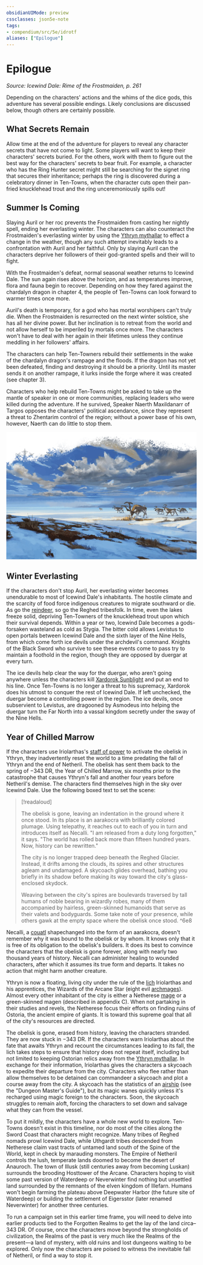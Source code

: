```yaml
---
obsidianUIMode: preview
cssclasses: json5e-note
tags:
- compendium/src/5e/idrotf
aliases: ["Epilogue"]
---
```

# Epilogue
*Source: Icewind Dale: Rime of the Frostmaiden, p. 261* 

Depending on the characters' actions and the whims of the dice gods, this adventure has several possible endings. Likely conclusions are discussed below, though others are certainly possible.

## What Secrets Remain

Allow time at the end of the adventure for players to reveal any character secrets that have not come to light. Some players will want to keep their characters' secrets buried. For the others, work with them to figure out the best way for the characters' secrets to bear fruit. For example, a character who has the Ring Hunter secret might still be searching for the signet ring that secures their inheritance; perhaps the ring is discovered during a celebratory dinner in Ten-Towns, when the character cuts open their pan-fried knucklehead trout and the ring unceremoniously spills out!

## Summer Is Coming

Slaying Auril or her roc prevents the Frostmaiden from casting her nightly spell, ending her everlasting winter. The characters can also counteract the Frostmaiden's everlasting winter by using the [Ythryn mythallar](Mechanics/items/ythryn-mythallar-idrotf.md) to effect a change in the weather, though any such attempt inevitably leads to a confrontation with Auril and her faithful. Only by slaying Auril can the characters deprive her followers of their god-granted spells and their will to fight.

With the Frostmaiden's defeat, normal seasonal weather returns to Icewind Dale. The sun again rises above the horizon, and as temperatures improve, flora and fauna begin to recover. Depending on how they fared against the chardalyn dragon in chapter 4, the people of Ten-Towns can look forward to warmer times once more.

Auril's death is temporary, for a god who has mortal worshipers can't truly die. When the Frostmaiden is resurrected on the next winter solstice, she has all her divine power. But her inclination is to retreat from the world and not allow herself to be imperiled by mortals once more. The characters won't have to deal with her again in their lifetimes unless they continue meddling in her followers' affairs.

The characters can help Ten-Towners rebuild their settlements in the wake of the chardalyn dragon's rampage and the floods. If the dragon has not yet been defeated, finding and destroying it should be a priority. Until its master sends it on another rampage, it lurks inside the forge where it was created (see chapter 3).

Characters who help rebuild Ten-Towns might be asked to take up the mantle of speaker in one or more communities, replacing leaders who were killed during the adventure. If he survived, Speaker Naerth Maxildanarr of Targos opposes the characters' political ascendance, since they represent a threat to Zhentarim control of the region; without a power base of his own, however, Naerth can do little to stop them.

![The end of winter signals ...](https://raw.githubusercontent.com/5etools-mirror-3/5etools-img/main/adventure/IDRotF/191-08-001.end-of-winter.webp#center "The end of winter signals a resurgence of life in Icewind Dale")

## Winter Everlasting

If the characters don't stop Auril, her everlasting winter becomes unendurable to most of Icewind Dale's inhabitants. The hostile climate and the scarcity of food force indigenous creatures to migrate southward or die. As go the [reindeer](Mechanics/bestiary/beast/reindeer-idrotf.md), so go the Reghed tribesfolk. In time, even the lakes freeze solid, depriving Ten-Towners of the knucklehead trout upon which their survival depends. Within a year or two, Icewind Dale becomes a gods-forsaken wasteland as cold as Stygia. The bitter cold allows Levistus to open portals between Icewind Dale and the sixth layer of the Nine Hells, from which come forth ice devils under the archdevil's command. Knights of the Black Sword who survive to see these events come to pass try to maintain a foothold in the region, though they are opposed by duergar at every turn.

The ice devils help clear the way for the duergar, who aren't going anywhere unless the characters kill [Xardorok Sunblight](Mechanics/bestiary/npc/xardorok-sunblight-idrotf.md) and put an end to his line. Once Ten-Towns is no longer a threat to his supremacy, Xardorok does his utmost to conquer the rest of Icewind Dale. If left unchecked, the duergar become a controlling power in the region. The ice devils, once subservient to Levistus, are dragooned by Asmodeus into helping the duergar turn the Far North into a vassal kingdom secretly under the sway of the Nine Hells.

## Year of Chilled Marrow

If the characters use Iriolarthas's [staff of power](Mechanics/items/staff-of-power.md) to activate the obelisk in Ythryn, they inadvertently reset the world to a time predating the fall of Ythryn and the end of Netheril. The obelisk has sent them back to the spring of −343 DR, the Year of Chilled Marrow, six months prior to the catastrophe that causes Ythryn's fall and another four years before Netheril's demise. The characters find themselves high in the sky over Icewind Dale. Use the following boxed text to set the scene:

> [!readaloud] 
> 
> The obelisk is gone, leaving an indentation in the ground where it once stood. In its place is an aarakocra with brilliantly colored plumage. Using telepathy, it reaches out to each of you in turn and introduces itself as Necalli. "I am released from a duty long forgotten," it says. "The world has rolled back more than fifteen hundred years. Now, history can be rewritten."
> 
> The city is no longer trapped deep beneath the Reghed Glacier. Instead, it drifts among the clouds, its spires and other structures agleam and undamaged. A skycoach glides overhead, bathing you briefly in its shadow before making its way toward the city's glass-enclosed skydock.
> 
> Weaving between the city's spires are boulevards traversed by tall humans of noble bearing in wizardly robes, many of them accompanied by hairless, green-skinned humanoids that serve as their valets and bodyguards. Some take note of your presence, while others gawk at the empty space where the obelisk once stood.
^6e8

Necalli, a [couatl](Mechanics/bestiary/celestial/couatl.md) shapechanged into the form of an aarakocra, doesn't remember why it was bound to the obelisk or by whom. It knows only that it is free of its obligation to the obelisk's builders. It does its best to convince the characters that the obelisk is gone forever, along with nearly two thousand years of history. Necalli can administer healing to wounded characters, after which it assumes its true form and departs. It takes no action that might harm another creature.

Ythryn is now a floating, living city under the rule of the [lich](Mechanics/bestiary/undead/lich.md) Iriolarthas and his apprentices, the Wizards of the Arcane Star (eight evil [archmages](Mechanics/bestiary/humanoid/archmage.md)). Almost every other inhabitant of the city is either a Netherese [mage](Mechanics/bestiary/humanoid/mage.md) or a green-skinned magen (described in appendix C). When not partaking in their studies and revels, the Netherese focus their efforts on finding ruins of Ostoria, the ancient empire of giants. It is toward this supreme goal that all of the city's resources are directed.

The obelisk is gone, erased from history, leaving the characters stranded. They are now stuck in −343 DR. If the characters warn Iriolarthas about the fate that awaits Ythryn and recount the circumstances leading to its fall, the lich takes steps to ensure that history does not repeat itself, including but not limited to keeping Ostorian relics away from the [Ythryn mythallar](Mechanics/items/ythryn-mythallar-idrotf.md). In exchange for their information, Iriolarthas gives the characters a skycoach to expedite their departure from the city. Characters who flee rather than allow themselves to be detained can commandeer a skycoach and plot a course away from the city. A skycoach has the statistics of an [airship](Mechanics/items/airship.md) (see the "Dungeon Master's Guide"), but its magic wanes quickly unless it's recharged using magic foreign to the characters. Soon, the skycoach struggles to remain aloft, forcing the characters to set down and salvage what they can from the vessel.

To put it mildly, the characters have a whole new world to explore. Ten-Towns doesn't exist in this timeline, nor do most of the cities along the Sword Coast that characters might recognize. Many tribes of Reghed nomads prowl Icewind Dale, while Uthgardt tribes descended from Netherese claim vast tracts of untamed land south of the Spine of the World, kept in check by marauding monsters. The Empire of Netheril controls the lush, temperate lands doomed to become the desert of Anauroch. The town of Illusk (still centuries away from becoming Luskan) surrounds the brooding Hosttower of the Arcane. Characters hoping to visit some past version of Waterdeep or Neverwinter find nothing but unsettled land surrounded by the remnants of the elven kingdom of Illefarn. Humans won't begin farming the plateau above Deepwater Harbor (the future site of Waterdeep) or building the settlement of Eigersstor (later renamed Neverwinter) for another three centuries.

To run a campaign set in this earlier time frame, you will need to delve into earlier products tied to the Forgotten Realms to get the lay of the land circa–343 DR. Of course, once the characters move beyond the strongholds of civilization, the Realms of the past is very much like the Realms of the present—a land of mystery, with old ruins and lost dungeons waiting to be explored. Only now the characters are poised to witness the inevitable fall of Netheril, or find a way to stop it.